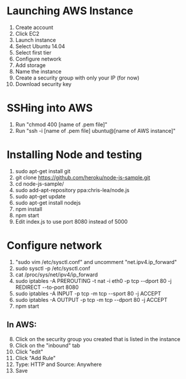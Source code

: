<h1>Launching AWS Instance</h1>
<ol type="1">
    <li value="1">Create account</li>
    <li>Click EC2</li>
    <li>Launch instance</li>
    <li>Select Ubuntu 14.04</li>
    <li>Select first tier</li>
    <li>Configure network</li>
    <li>Add storage</li>
    <li>Name the instance</li>
    <li>Create a security group with only your IP (for now)</li>
    <li>Download security key</li>
</ol>

<h1>SSHing into AWS</h1>
<ol type="1">
    <li value="1">Run "chmod 400 [name of .pem file]"</li>
    <li>Run "ssh -i [name of .pem file] ubuntu@[name of AWS instance]"</li>
</ol>

<h1>Installing Node and testing</h1>
<ol type="1">
    <li value="1">sudo apt-get install git</li>
    <li>git clone <a href="https://github.com/heroku/node-js-sample.git">https://github.com/heroku/node-js-sample.git</a></li>
    <li>cd node-js-sample/</li>
    <li>sudo add-apt-repository ppa:chris-lea/node.js</li>
    <li>sudo apt-get update</li>
    <li>sudo apt-get install nodejs</li>
    <li>npm install</li>
    <li>npm start</li>
    <li>Edit index.js to use port 8080 instead of 5000</li>
</ol>

<h1>Configure network</h1>
<ol type="1">
    <li value="1">"sudo vim /etc/sysctl.conf" and uncomment "net.ipv4.ip_forward"</li>
    <li>sudo sysctl -p /etc/sysctl.conf</li>
    <li>cat /proc/sys/net/ipv4/ip_forward</li>
    <li>sudo iptables -A PREROUTING -t nat -i eth0 -p tcp --dport 80 -j REDIRECT --to-port 8080</li>
    <li>sudo iptables -A INPUT -p tcp -m tcp --sport 80 -j ACCEPT</li>
    <li>sudo iptables -A OUTPUT -p tcp -m tcp --dport 80 -j ACCEPT</li>
    <li>npm start</li>
</ol>
<h2>In AWS:</h2>
<ol type="1">
    <li value="8">Click on the security group you created that is listed in the instance</li>
    <li>Click on the "inbound" tab</li>
    <li>Click "edit"</li>
    <li>Click "Add Rule"</li>
    <li>Type: HTTP and Source: Anywhere</li>
    <li>Save</li>
</ol>